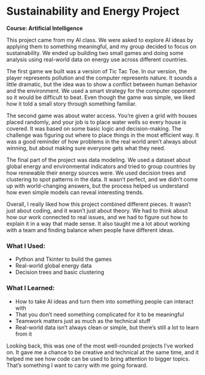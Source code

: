 # Sustainability and Energy Project  
**Course: Artificial Intelligence**

This project came from my AI class. We were asked to explore AI ideas by applying them to something meaningful, and my group decided to focus on sustainability. We ended up building two small games and doing some analysis using real-world data on energy use across different countries.

The first game we built was a version of Tic Tac Toe. In our version, the player represents pollution and the computer represents nature. It sounds a little dramatic, but the idea was to show a conflict between human behavior and the environment. We used a smart strategy for the computer opponent so it would be difficult to beat. Even though the game was simple, we liked how it told a small story through something familiar.

The second game was about water access. You’re given a grid with houses placed randomly, and your job is to place water wells so every house is covered. It was based on some basic logic and decision-making. The challenge was figuring out where to place things in the most efficient way. It was a good reminder of how problems in the real world aren’t always about winning, but about making sure everyone gets what they need.

The final part of the project was data modeling. We used a dataset about global energy and environmental indicators and tried to group countries by how renewable their energy sources were. We used decision trees and clustering to spot patterns in the data. It wasn’t perfect, and we didn’t come up with world-changing answers, but the process helped us understand how even simple models can reveal interesting trends.

Overall, I really liked how this project combined different pieces. It wasn’t just about coding, and it wasn’t just about theory. We had to think about how our work connected to real issues, and we had to figure out how to explain it in a way that made sense. It also taught me a lot about working with a team and finding balance when people have different ideas.

### What I Used:
- Python and Tkinter to build the games  
- Real-world global energy data  
- Decision trees and basic clustering

### What I Learned:
- How to take AI ideas and turn them into something people can interact with  
- That you don’t need something complicated for it to be meaningful  
- Teamwork matters just as much as the technical stuff  
- Real-world data isn’t always clean or simple, but there’s still a lot to learn from it

Looking back, this was one of the most well-rounded projects I’ve worked on. It gave me a chance to be creative and technical at the same time, and it helped me see how code can be used to bring attention to bigger topics. That’s something I want to carry with me going forward.
